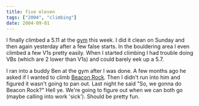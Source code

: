 ```yaml
---
title: five eleven
tags: ["2004", "climbing"]
date: 2004-09-01
---
```

I finally climbed a 5.11 at the <a href="http://www.portlandrockgym.com">gym</a> this week.  I did it clean on Sunday and then again yesterday after a few false starts.  In the bouldering area I even climbed a few V1s pretty easily.  When I started climbing I had trouble doing VBs (which are 2 lower than V1s) and could barely eek up a 5.7.

I ran into a buddy Ben at the gym after I was done.  A few months ago he asked if I wanted to climb <a href="http://www.parks.wa.gov/parkpage.asp?selectedpark=Beacon%20Rock&pageno=1">Beacon Rock</a>.  Then I didn't run into him and figured it wasn't going to pan out.  Last night he said "So, we gonna do Beacon Rock?"  Hell ye.  We're going to figure out when we can both go (maybe calling into work 'sick').  Should be pretty fun.
